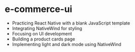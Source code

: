 # e-commerce-ui
- Practicing React Native with a blank JavaScript template  
- Integrating NativeWind for styling  
- Focusing on UI development  
- Building a product cards page  
- Implementing light and dark mode using NativeWind  

